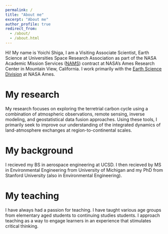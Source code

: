 ```yaml
---
permalink: /
title: "About me"
excerpt: "About me"
author_profile: true
redirect_from: 
  - /about/
  - /about.html
---
```


Hi! My name is Yoichi Shiga, I am a Visiting Associate Scientist, Earth Science at Universities Space Research Association as part of the NASA Academic Mission Services ([NAMS](https://nams.usra.edu/)) contract at NASA’s Ames Research Center in Mountain View, California. I work primarily with the [Earth Science Division](https://www.nasa.gov/centers/ames/earthscience) at NASA Ames.

My research
======
My research focuses on exploring the terretrial carbon cycle using a combination of atmospheric observations, remote sensing, inverse modeling, and geostatistical data fusion approaches. Using these tools, I primarily  seek to improve our understanding of the integrated dynamics of land-atmosphere exchanges at region-to-continental scales. 

My background
======
I recieved my BS in aerospace engineering at UCSD. I then recieved by MS in Environmental Engineering from University of Michigan and my PhD from Stanford University (also in Environmental Engineering).

My teaching
======
I have always had a passion for teaching. I have taught various age groups from elementary aged students to continuing studies students. I approach teaching as a way to engage learners in an experience that stimulates critical thinking.


